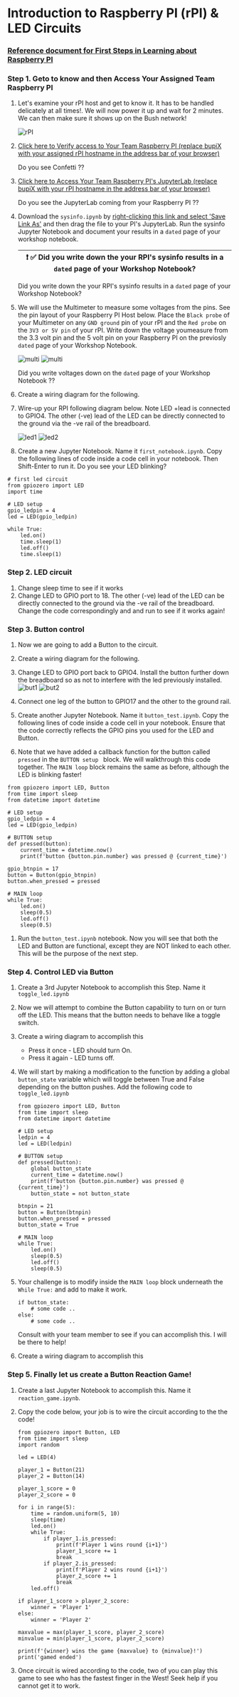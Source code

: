 # Introduction to Raspberry PI (rPI) & LED Circuits

### [Reference document for First Steps in Learning about Raspberry PI](Bush_RPI_PYTHON_ROBOTICS.pdf)

### Step 1. Geto to know and then Access Your Assigned Team Raspberry PI

1. Let's examine your rPI host and get to know it. It has to be handled delicately at all times!. We will now power it up and wait for 2 minutes. We can then make sure it shows up on the Bush network!

    ![rPI](rPI.png)

1. [Click here to Verify access to Your Team Raspberry PI  (replace bupiX with your assigned  rPI hostname in the address bar of your browser)](http://bupiX.bush.edu)

    Do you see Confetti ?? 

1. [Click here to Access Your Team Raspberry PI's JupyterLab (replace bupiX with your rPI hostname in the address bar of your browser)](http://bupiX.bush.edu:8081)
 
    Do you see the JupyterLab coming from your Raspberry PI ??

1. Download the ```sysinfo.ipynb``` by [right-clicking this link and select 'Save Link As'](sysinfo.ipynb) and then drag the file to your PI's JupyterLab. Run the sysinfo Jupyter Notebook and document your results in a ```dated``` page of your workshop notebook.

    | :exclamation: :white_check_mark:  Did you write down the your RPI's sysinfo results in a ```dated``` page of your Workshop Notebook?   |
    |-----------------------------------------|


    Did you write down the your RPI's sysinfo results in a ```dated``` page of your Workshop Notebook?

1. We will use the Multimeter to measure some voltages from the pins. See the pin layout of your Raspberry PI Host below. Place the ```Black probe``` of your Multimeter on any ```GND ground``` pin of your rPI and the ```Red probe``` on the ```3V3 or 5V pin``` of your rPI. Write down the voltage youmeasure from the 3.3 volt pin and the 5 volt pin on your Raspberry PI on the previosly ```dated``` page of your Workshop Notebook. 


    ![multi](multimeter.png)
    ![multi](gpio.png)

    Did you write voltages down on the ```dated``` page of your Workshop Notebook ??

1. Create a wiring diagram for the following. 
1. Wire-up your RPI following diagram below. Note LED +lead is connected to GPIO4. The other (-ve) lead of the LED can be directly connected to the ground via the -ve rail of the breadboard.

    ![led1](circ1_led.png)
    ![led2](circ1_led_pic.png)

1. Create a new Jupyter Notebook. Name it ```first_notebook.ipynb```. Copy the following lines of code inside a code cell in your notebook. Then Shift-Enter to run it. Do you see your LED blinking?


````
# first led circuit
from gpiozero import LED
import time

# LED setup
gpio_ledpin = 4
led = LED(gpio_ledpin)

while True:
    led.on()
    time.sleep(1)
    led.off()
    time.sleep(1)
````

### Step 2. LED circuit
1. Change sleep time to see if it works
2. Change LED to GPIO port to 18. The other (-ve) lead of the LED can be directly connected to the ground via the -ve rail of the breadboard. Change the code correspondingly and and run to see if it works again!

### Step 3. Button control
1. Now we are going to add a Button to the circuit.
1. Create a wiring diagram for the following. 
1. Change LED to GPIO port back to GPIO4. Install the button further down the breadboard so as not to interfere with the led previously installed.
![but1](circ2_button.png)
![but2](circ2_button_pic.png)

1.  Connect one leg of the button to GPIO17 and the other to the ground rail.

1. Create another Jupyter Notebook.  Name it ```button_test.ipynb```. Copy the following lines of code inside a code cell in your notebook. Ensure that the code correctly reflects the GPIO pins you used for the LED and Button.

1. Note that we have added a callback function for the button called ```pressed``` in the ```BUTTON setup ``` block. We will walkthrough this code together.  The ```MAIN loop``` block remains the same as before, although the LED is blinking faster!

````
from gpiozero import LED, Button
from time import sleep
from datetime import datetime

# LED setup
gpio_ledpin = 4
led = LED(gpio_ledpin)

# BUTTON setup
def pressed(button):
    current_time = datetime.now()
    print(f'button {button.pin.number} was pressed @ {current_time}')
    
gpio_btnpin = 17
button = Button(gpio_btnpin)
button.when_pressed = pressed

# MAIN loop
while True:
    led.on()
    sleep(0.5)
    led.off()
    sleep(0.5)

````

1. Run the ```button_test.ipynb``` notebook.  Now you will see that both the LED and Button are functional, except they are NOT linked to each other.  This will be the purpose of the next step.

### Step 4. Control LED via Button
1. Create a 3rd Jupyter Notebook to accomplish this Step. Name it ```toggle_led.ipynb```

1. Now we will attempt to combine the Button capability to turn on or turn off the LED. This means that the button needs to behave like a toggle switch. 

1. Create a wiring diagram to accomplish this

    * Press it once - LED should turn On.
    * Press it again - LED turns off.  

1. We will start by making a modification to the function by adding a global ```button_state``` variable which will toggle between True and False depending on the button pushes. Add the following code to ```toggle_led.ipynb```
    ````
    from gpiozero import LED, Button
    from time import sleep
    from datetime import datetime

    # LED setup
    ledpin = 4
    led = LED(ledpin)

    # BUTTON setup
    def pressed(button):
        global button_state
        current_time = datetime.now()
        print(f'button {button.pin.number} was pressed @ {current_time}')
        button_state = not button_state

    btnpin = 21
    button = Button(btnpin)
    button.when_pressed = pressed
    button_state = True

    # MAIN loop
    while True:
        led.on()
        sleep(0.5)
        led.off()
        sleep(0.5)
    ````
1. Your challenge is to modify inside the ```MAIN loop``` block underneath the ```While True:``` and add to make it work.

    ````
    if button_state:
        # some code ..
    else:
        # some code ..
    ````

    Consult with your team member to see if you can accomplish this.  I will be there to help!

1. Create a wiring diagram to accomplish this

### Step 5. Finally let us create a Button Reaction Game!

1. Create a last Jupyter Notebook to accomplish this.  Name it ```reaction_game.ipynb```.

1. Copy the code below, your job is to wire the circuit according to the the code!

    ````
    from gpiozero import Button, LED
    from time import sleep
    import random

    led = LED(4)

    player_1 = Button(21)
    player_2 = Button(14)

    player_1_score = 0
    player_2_score = 0

    for i in range(5):
        time = random.uniform(5, 10)
        sleep(time)
        led.on()    
        while True:
            if player_1.is_pressed:
                print(f'Player 1 wins round {i+1}')
                player_1_score += 1
                break
            if player_2.is_pressed:
                print(f'Player 2 wins round {i+1}')
                player_2_score += 1
                break
        led.off()

    if player_1_score > player_2_score:
        winner = 'Player 1'
    else:
        winner = 'Player 2'
        
    maxvalue = max(player_1_score, player_2_score)
    minvalue = min(player_1_score, player_2_score)

    print(f'{winner} wins the game {maxvalue} to {minvalue}!')
    print('gamed ended')
    ````

1. Once circuit is wired according to the code, two of you can play this game to see who has the fastest finger in the West! Seek help if you cannot get it to work.